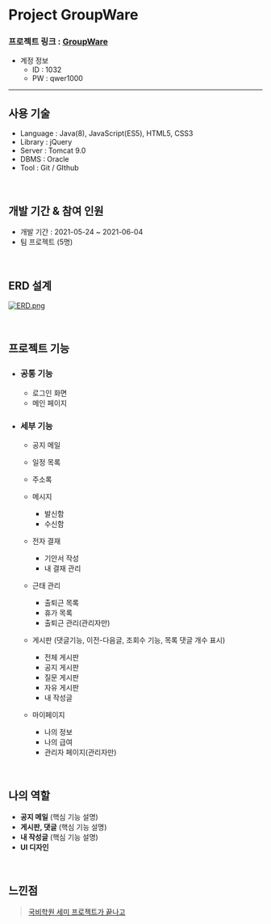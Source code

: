 Project GroupWare
================

 ### 프로젝트 링크 : [GroupWare](https://bit.ly/3k7dwT1)



* 계정 정보
   * ID : 1032
   * PW : qwer1000
------------------------------

사용 기술
-----------------
* Language : Java(8), JavaScript(ES5), HTML5, CSS3     
* Library : jQuery      
* Server : Tomcat 9.0      
* DBMS : Oracle       
* Tool : Git / GIthub         

</br>

개발 기간 & 참여 인원  
-----------------
* 개발 기간 : 2021-05-24 ~ 2021-06-04         
* 팀 프로젝트 (5명)

</br>


ERD 설계
-----------------
[![ERD.png](https://i.postimg.cc/dQhqCS8r/ERD.png)](https://postimg.cc/grPFFst2)

</br>

프로젝트 기능
-----------------

* <h3>공통 기능</h3>
 
  * 로그인 화면
  * 메인 페이지

* <h3>세부 기능</h3>

  * 공지 메일     
   
  * 일정 목록          
  * 주소록     
  * 메시지          
     * 발신함         
     * 수신함        
  * 전자 결재     
    * 기안서 작성    
    * 내 결재 관리      
  * 근태 관리    
     * 출퇴근 목록      
     * 휴가 목록      
     * 출퇴근 관리(관리자만)    
  * 게시판 (댓글기능, 이전-다음글, 조회수 기능, 목록 댓글 개수 표시)    
    * 전체 게시판          
     * 공지 게시판      
     * 질문 게시판        
     * 자유 게시판        
     * 내 작성글    
  * 마이페이지     
    * 나의 정보     
    * 나의 급여      
    * 관리자 페이지(관리자만)      
 
 </br>
 
 나의 역할
 -----------
  * __공지 메일__ (핵심 기능 설명)
  * __게시판, 댓글__ (핵심 기능 설명)
  * __내 작성글__   (핵심 기능 설명)
  * __UI 디자인__  

  </br>

  느낀점
  ----------
  >[국비학원 세미 프로젝트가 끝나고](https://bit.ly/2VwlLOs)
